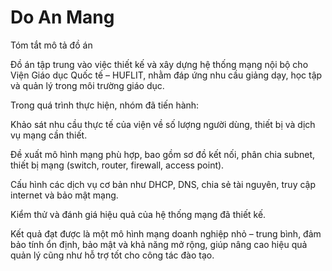 # Do An Mang
Tóm tắt mô tả đồ án

Đồ án tập trung vào việc thiết kế và xây dựng hệ thống mạng nội bộ cho Viện Giáo dục Quốc tế – HUFLIT, nhằm đáp ứng nhu cầu giảng dạy, học tập và quản lý trong môi trường giáo dục.

Trong quá trình thực hiện, nhóm đã tiến hành:

Khảo sát nhu cầu thực tế của viện về số lượng người dùng, thiết bị và dịch vụ mạng cần thiết.

Đề xuất mô hình mạng phù hợp, bao gồm sơ đồ kết nối, phân chia subnet, thiết bị mạng (switch, router, firewall, access point).

Cấu hình các dịch vụ cơ bản như DHCP, DNS, chia sẻ tài nguyên, truy cập internet và bảo mật mạng.

Kiểm thử và đánh giá hiệu quả của hệ thống mạng đã thiết kế.

Kết quả đạt được là một mô hình mạng doanh nghiệp nhỏ – trung bình, đảm bảo tính ổn định, bảo mật và khả năng mở rộng, giúp nâng cao hiệu quả quản lý cũng như hỗ trợ tốt cho công tác đào tạo.
